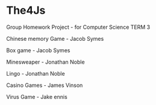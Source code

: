 # The4Js
Group Homework Project - for Computer Science TERM 3

Chinese memory Game - Jacob Symes

Box game - Jacob Symes

Minesweaper - Jonathan Noble

Lingo - Jonathan Noble

Casino Games - James Vinson

Virus Game - Jake ennis
